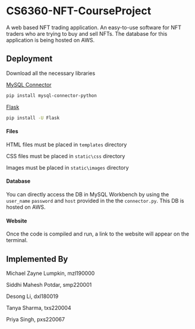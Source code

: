 
# CS6360-NFT-CourseProject

A web based NFT trading application. An easy-to-use software for NFT traders who are trying to
buy and sell NFTs. The database for this application is being hosted on AWS.
## Deployment

Download all the necessary libraries

[MySQL Connector](https://dev.mysql.com/doc/connector-python/en/connector-python-installation-binary.html)
```bash
pip install mysql-connector-python
```
[Flask](https://pypi.org/project/Flask/)
```bash
pip install -U Flask
```
#### Files

HTML files must be placed in `templates` directory

CSS files must be placed in `static\css` directory

Images must be placed in `static\images` directory

#### Database
You can directly access the DB in MySQL Workbench 
by using the `user_name` `password` and `host` provided 
in the the `connector.py`. This DB is hosted on AWS.

#### Website
Once the code is compiled and run, a link to the website 
will appear on the terminal.

## Implemented By
Michael Zayne Lumpkin, mzl190000

Siddhi Mahesh Potdar, smp220001

Desong Li, dxl180019

Tanya Sharma, txs220004

Priya Singh, pxs220067






